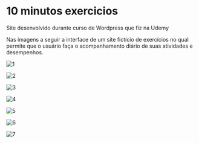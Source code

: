 # 10  minutos exercicios
Site desenvolvido durante curso de Wordpress que fiz na Udemy

Nas imagens a seguir a interface de um site fictício de exercícios no qual permite que o usuário faça o acompanhamento diário de suas atividades e desempenhos.

![1](https://github.com/Hayghlander/10minutosexercicios/assets/113555075/2fce2dea-0b82-44b8-8821-a2274dbb16d8)


![2](https://github.com/Hayghlander/10minutosexercicios/assets/113555075/d4f8e56f-2e68-48b6-a880-dfe66025748e)


![3](https://github.com/Hayghlander/10minutosexercicios/assets/113555075/81a217b5-6234-4c0a-a603-cebcb252db17)


![4](https://github.com/Hayghlander/10minutosexercicios/assets/113555075/a1e9cb16-b86e-41a4-8574-649703129cb7)


![5](https://github.com/Hayghlander/10minutosexercicios/assets/113555075/8d6f8e91-6873-4fe3-9703-a3ece9838d94)


![6](https://github.com/Hayghlander/10minutosexercicios/assets/113555075/bd75243f-b64b-4649-8ef4-1e5fa4eef394)


![7](https://github.com/Hayghlander/10minutosexercicios/assets/113555075/a20c3bc5-3446-4a3a-b24f-e2b07378e289)


